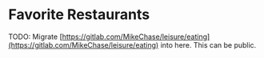 # Favorite Restaurants

TODO: Migrate [https://gitlab.com/MikeChase/leisure/eating](https://gitlab.com/MikeChase/leisure/eating) into here. This can be public.&#x20;
